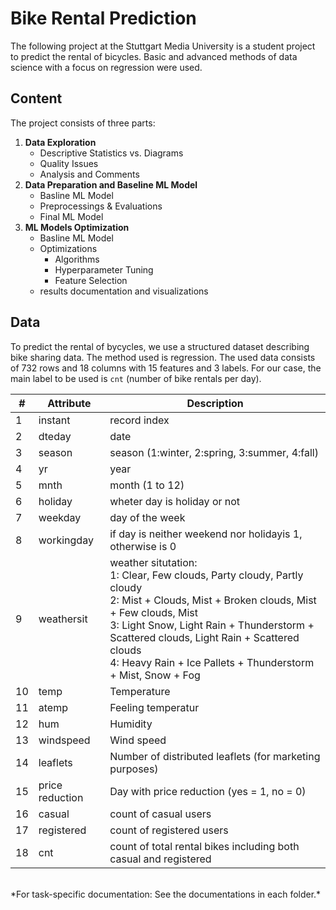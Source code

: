 # Bike Rental Prediction

The following project at the Stuttgart Media University is a student project to predict the rental of bicycles. Basic and advanced methods of data science with a focus on regression were used.<br>

## Content

The project consists of three parts:
1. **Data Exploration**
    - Descriptive Statistics vs. Diagrams
    - Quality Issues
    - Analysis and Comments
2. **Data Preparation and Baseline ML Model**
    - Basline ML Model
    - Preprocessings & Evaluations
    - Final ML Model
3. **ML Models Optimization**
    - Basline ML Model
    - Optimizations
        - Algorithms
        - Hyperparameter Tuning
        - Feature Selection
    - results documentation and visualizations

## Data

To predict the rental of bycycles, we use a structured dataset describing bike sharing data. The method used is regression. The used data consists of 732 rows and 18 columns with 15 features and 3 labels. For our case, the main label to be used is `cnt` (number of bike rentals per day).

| #  | Attribute | Description |
| --- | --- | --- |
| 1  | instant | record index |
| 2  | dteday | date |
| 3  | season | season (1:winter, 2:spring, 3:summer, 4:fall) |
| 4  | yr | year |
| 5  | mnth | month (1 to 12) |
| 6  | holiday | wheter day is holiday or not |
| 7  | weekday | day of the week |
| 8  | workingday | if day is neither weekend nor holidayis 1, otherwise is 0 |
| 9  | weathersit | weather situtation:<br>1: Clear, Few clouds, Party cloudy, Partly cloudy<br>2: Mist + Clouds, Mist + Broken clouds, Mist + Few clouds, Mist<br>3: Light Snow, Light Rain + Thunderstorm + Scattered clouds, Light Rain + Scattered clouds<br>4: Heavy Rain + Ice Pallets + Thunderstorm + Mist, Snow + Fog|
| 10 | temp | Temperature |
| 11 | atemp | Feeling temperatur |
| 12 | hum | Humidity |
| 13 | windspeed | Wind speed |
| 14 | leaflets | Number of distributed leaflets (for marketing purposes) |
| 15 | price reduction | Day with price reduction (yes = 1, no = 0) |
| 16 | casual | count of casual users |
| 17 | registered | count of registered users |
| 18 | cnt | count of total rental bikes including both casual and registered |



<br>
*For task-specific documentation: See the documentations in each folder.*
